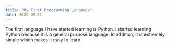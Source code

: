 ```yaml
---
title: "My First Programming Language"
date: 2020-09-21
---
```


The first language I have started learning is Python. 
I started learning Python because it is a general purpose language. In addition, it is extremely simple which makes it easy to learn.
